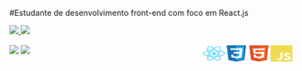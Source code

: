 #Estudante de desenvolvimento front-end com foco em React.js


<div>
  <a href="https://github.com/DanielGouveiah">
  <img height="150em" src="https://github-readme-stats.vercel.app/api?username=DanielGouveiah&show_icons=true&theme=synthwave&include_all_commits=true&count_private=true"/>
  <img height="150em" src="https://github-readme-stats.vercel.app/api/top-langs/?username=LauraLuizaAssis&layout=compact&langs_count=7&theme=synthwave"/>
</div>

  <div style="display: inline_block"><br>
  <img align="right" alt="Dan-Js" height="30" width="40" src="https://raw.githubusercontent.com/devicons/devicon/master/icons/javascript/javascript-plain.svg">
  <img align="right" alt="Dan-HTML" height="30" width="40" src="https://raw.githubusercontent.com/devicons/devicon/master/icons/html5/html5-original.svg">
  <img align="right" alt="Dan-CSS" height="30" width="40" src="https://raw.githubusercontent.com/devicons/devicon/master/icons/css3/css3-original.svg">
  <img align="right" alt="Dan-React" height="30" width="40" src="https://raw.githubusercontent.com/devicons/devicon/master/icons/react/react-original.svg">
 
</div>
  
  <div>
  <a href = "mailto:Danielgouveiaah@gmail.com"><img src="https://img.shields.io/badge/-Gmail-%23333?style=for-the-badge&logo=gmail&logoColor=white" target="_blank"></a>
  <a href="https://www.linkedin.com/in/daniel-gouveia-425036220/" target="_blank"><img src="https://img.shields.io/badge/-LinkedIn-%230077B5?style=for-the-badge&logo=linkedin&logoColor=white" target="_blank"></a>
  </div>
